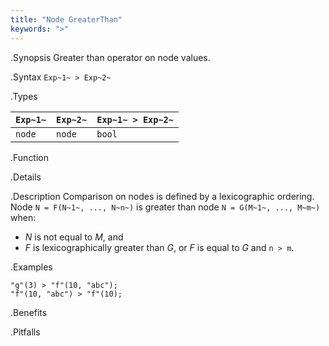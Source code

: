 ```yaml
---
title: "Node GreaterThan"
keywords: ">"
---
```


.Synopsis
Greater than operator on node values.

.Syntax
`Exp~1~ > Exp~2~`

.Types


| `Exp~1~` |  `Exp~2~` | `Exp~1~ > Exp~2~`  |
| --- | --- | --- |
| `node`    |  `node`    | `bool`               |


.Function

.Details

.Description
Comparison on nodes is defined by a lexicographic ordering. Node `N = F(N~1~, ..., N~n~)` is greater than node 
`N = G(M~1~, ..., M~m~)` when:
*  _N_ is not equal to _M_, and
*  _F_ is lexicographically greater than _G_, or _F_ is equal to _G_ and `n > m`.

.Examples
```rascal-shell
"g"(3) > "f"(10, "abc");
"f"(10, "abc") > "f"(10);
```

.Benefits

.Pitfalls

